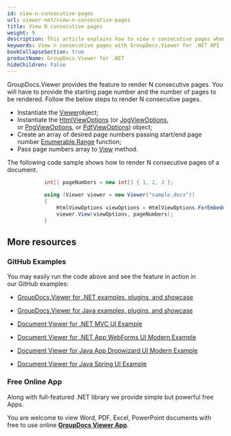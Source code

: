 ```yaml
---
id: view-n-consecutive-pages
url: viewer-net/view-n-consecutive-pages
title: View N consecutive pages
weight: 9
description: This article explains how to view n consecutive pages when processing documents with GroupDocs.Viewer within your .NET applications.
keywords: View n consecutive pages with GroupDocs.Viewer for .NET API
bookCollapseSection: true
productName: GroupDocs.Viewer for .NET
hideChildren: False
---
```

GroupDocs.Viewer provides the feature to render N consecutive pages. You will have to provide the starting page number and the number of pages to be rendered. Follow the below steps to render N consecutive pages.

*   Instantiate the [Viewer](https://apireference.groupdocs.com/net/viewer/groupdocs.viewer/viewer)object;
*   Instantiate the [HtmlViewOptions](https://apireference.groupdocs.com/net/viewer/groupdocs.viewer.options/htmlviewoptions) (or [JpgViewOptions](https://apireference.groupdocs.com/net/viewer/groupdocs.viewer.options/jpgviewoptions), or [PngViewOptions](https://apireference.groupdocs.com/net/viewer/groupdocs.viewer.options/pngviewoptions), or [PdfViewOptions](https://apireference.groupdocs.com/net/viewer/groupdocs.viewer.options/pdfviewoptions)) object;
*   Create an array of desired page numbers passing start/end page number [Enumerable.Range](https://docs.microsoft.com/en-us/dotnet/api/system.linq.enumerable.range) function;
*   Pass page numbers array to [View](https://apireference.groupdocs.com/net/viewer/groupdocs.viewer/viewer/methods/view) method.

The following code sample shows how to render N consecutive pages of a document.

```csharp
            int[] pageNumbers = new int[] { 1, 2, 3 };
            
			using (Viewer viewer = new Viewer("sample.docx"))
            {
                HtmlViewOptions viewOptions = HtmlViewOptions.ForEmbeddedResources();
                viewer.View(viewOptions, pageNumbers);
            }
```

## More resources

### GitHub Examples

You may easily run the code above and see the feature in action in our GitHub examples:

*   [GroupDocs.Viewer for .NET examples, plugins, and showcase](https://github.com/groupdocs-viewer/GroupDocs.Viewer-for-.NET)
    
*   [GroupDocs.Viewer for Java examples, plugins, and showcase](https://github.com/groupdocs-viewer/GroupDocs.Viewer-for-Java)
    
*   [Document Viewer for .NET MVC UI Example](https://github.com/groupdocs-viewer/GroupDocs.Viewer-for-.NET-MVC) 
    
*   [Document Viewer for .NET App WebForms UI Modern Example](https://github.com/groupdocs-viewer/GroupDocs.Viewer-for-.NET-WebForms)
    
*   [Document Viewer for Java App Dropwizard UI Modern Example](https://github.com/groupdocs-viewer/GroupDocs.Viewer-for-Java-Dropwizard)
    
*   [Document Viewer for Java Spring UI Example](https://github.com/groupdocs-viewer/GroupDocs.Viewer-for-Java-Spring)
    

### Free Online App

Along with full-featured .NET library we provide simple but powerful free Apps.

You are welcome to view Word, PDF, Excel, PowerPoint documents with free to use online **[GroupDocs Viewer App](https://products.groupdocs.app/viewer)**.
